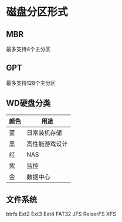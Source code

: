 # 磁盘分区形式
## MBR
最多支持4个主分区
## GPT
最多支持128个主分区

## WD硬盘分类
| 颜色 | 用途          |
|-----|--------------|
| 蓝   | 日常装机存储   |
| 黑   | 高性能游戏设计 |
| 红   | NAS          |
| 紫   | 监控         |
| 金   | 数据中心      |

## 文件系统
btrfs
Ext2
Ext3
Ext4
FAT32
JFS
ReiserFS
XFS

